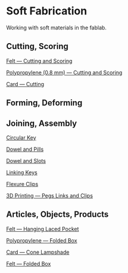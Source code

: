 # Soft Fabrication

Working with soft materials in the fablab.


## Cutting, Scoring

[Felt — Cutting and Scoring](felt-cutting-and-scoring)

[Polypropylene (0.8 mm) — Cutting and Scoring ](polypropylene-cutting-scoring)

[Card — Cutting](card-cutting)


## Forming, Deforming


## Joining, Assembly
[Circular Key](assembly-circular-key)

[Dowel and Pills](joining-dowel-and-pills)

[Dowel and Slots](joining-dowel-and-slots)

[Linking Keys](joining-linking-keys)

[Flexure Clips](joining-flexure-links)

[3D Printing — Pegs Links and Clips](3d-printing-pegs-links-and-clips)

<!-- * I tried several versions of this linking key to join two layers of fabric. -->

## Articles, Objects, Products

[Felt — Hanging Laced Pocket](felt-article-hanging-laced-pocket)

<!-- A net that folds into a pocket, where the ribbon that ties together the two back faces also supports the weight of the pocket. -->

[Polypropylene — Folded Box](polypropylene-article-folded-box)

[Card — Cone Lampshade](card-article-cone-lampshade)

[Felt — Folded Box](felt-article-folded-box)
